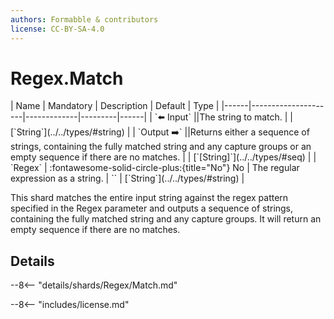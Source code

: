```yaml
---
authors: Formabble & contributors
license: CC-BY-SA-4.0
---
```



# Regex.Match

<div class="sh-parameters" markdown="1">
| Name | Mandatory | Description | Default | Type |
|------|---------------------|-------------|---------|------|
| `⬅️ Input` ||The string to match. | | [`String`](../../types/#string) |
| `Output ➡️` ||Returns either a sequence of strings, containing the fully matched string and any capture groups or an empty sequence if there are no matches. | | [`[String]`](../../types/#seq) |
| `Regex` | :fontawesome-solid-circle-plus:{title="No"} No  | The regular expression as a string. | `` | [`String`](../../types/#string) |

</div>

This shard matches the entire input string against the regex pattern specified in the Regex parameter and outputs a sequence of strings, containing the fully matched string and any capture groups. It will return an empty sequence if there are no matches.

## Details

--8<-- "details/shards/Regex/Match.md"


--8<-- "includes/license.md"

